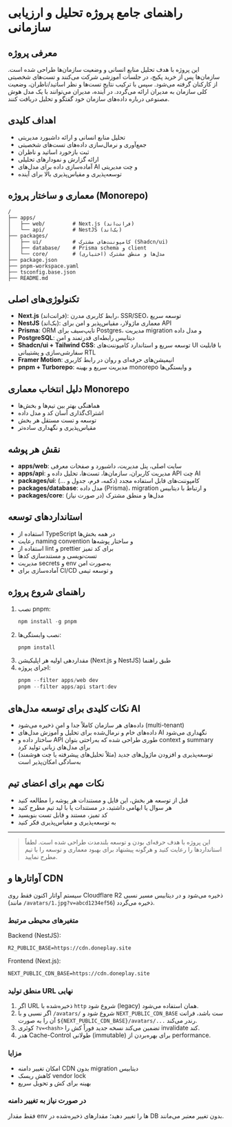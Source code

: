 # راهنمای جامع پروژه تحلیل و ارزیابی سازمانی

## معرفی پروژه

این پروژه با هدف تحلیل منابع انسانی و وضعیت سازمان‌ها طراحی شده است. سازمان‌ها پس از خرید پکیج، در جلسات آموزشی شرکت می‌کنند و تست‌های شخصیتی از کارکنان گرفته می‌شود. سپس با ترکیب نتایج تست‌ها و نظر اساتید/ناظران، وضعیت کلی سازمان به مدیران ارائه می‌گردد. در آینده، مدیران می‌توانند با یک مدل هوش مصنوعی درباره داده‌های سازمان خود گفتگو و تحلیل دریافت کنند.

## اهداف کلیدی

- تحلیل منابع انسانی و ارائه داشبورد مدیریتی
- جمع‌آوری و نرمال‌سازی داده‌های تست‌های شخصیتی
- ثبت بازخورد اساتید و ناظران
- ارائه گزارش و نمودارهای تحلیلی
- آماده‌سازی داده برای مدل‌های AI و چت مدیریتی
- توسعه‌پذیری و مقیاس‌پذیری بالا برای آینده

## معماری و ساختار پروژه (Monorepo)

```
/
├── apps/
│   ├── web/         # Next.js (فرانت‌اند)
│   └── api/         # NestJS (بک‌اند)
├── packages/
│   ├── ui/          # کامپوننت‌های مشترک (Shadcn/ui)
│   ├── database/    # Prisma schema و client
│   └── core/        # مدل‌ها و منطق مشترک (اختیاری)
├── package.json
├── pnpm-workspace.yaml
├── tsconfig.base.json
├── README.md
```

## تکنولوژی‌های اصلی

- **Next.js** (فرانت‌اند): رابط کاربری مدرن، SSR/SEO، توسعه سریع
- **NestJS** (بک‌اند): معماری ماژولار، مقیاس‌پذیر و امن برای API
- **Prisma**: ORM تایپ‌سیف برای Postgres، مدیریت migration و مدل داده
- **PostgreSQL**: دیتابیس رابطه‌ای قدرتمند و امن
- **Shadcn/ui + Tailwind CSS**: توسعه سریع و استاندارد کامپوننت‌های UI با قابلیت سفارشی‌سازی و پشتیبانی RTL
- **Framer Motion**: انیمیشن‌های حرفه‌ای و روان در رابط کاربری
- **pnpm + Turborepo**: مدیریت سریع و بهینه monorepo و وابستگی‌ها

## دلیل انتخاب معماری Monorepo

- هماهنگی بهتر بین تیم‌ها و بخش‌ها
- اشتراک‌گذاری آسان کد و مدل داده
- توسعه و تست مستقل هر بخش
- مقیاس‌پذیری و نگهداری ساده‌تر

## نقش هر پوشه

- **apps/web**: سایت اصلی، پنل مدیریت، داشبورد و صفحات معرفی
- **apps/api**: مدیریت کاربران، سازمان‌ها، تست‌ها، تحلیل داده و API چت AI
- **packages/ui**: کامپوننت‌های قابل استفاده مجدد (دکمه، فرم، جدول و ...)
- **packages/database**: مدل داده (Prisma)، migration و ارتباط با دیتابیس
- **packages/core**: مدل‌ها و منطق مشترک (در صورت نیاز)

## استانداردهای توسعه

- استفاده از TypeScript در همه بخش‌ها
- رعایت naming convention و ساختار پوشه‌ها
- استفاده از lint و prettier برای کد تمیز
- تست‌نویسی و مستندسازی کدها
- مدیریت secrets و env به‌صورت امن
- آماده‌سازی برای CI/CD و توسعه تیمی

## راهنمای شروع پروژه

1. نصب pnpm:
   ```powershell
   npm install -g pnpm
   ```
2. نصب وابستگی‌ها:
   ```powershell
   pnpm install
   ```
3. مقداردهی اولیه هر اپلیکیشن (Next.js و NestJS) طبق راهنما
4. اجرای پروژه:
   ```powershell
   pnpm --filter apps/web dev
   pnpm --filter apps/api start:dev
   ```

## نکات کلیدی برای توسعه مدل‌های AI

- داده‌های هر سازمان کاملاً جدا و امن ذخیره می‌شود (multi-tenant)
- داده‌های خام و نرمال‌شده برای تحلیل و آموزش مدل‌های AI نگهداری می‌شود
- ساختار داده و API طوری طراحی شده که به‌راحتی بتوان context و summary برای مدل‌های زبانی تولید کرد
- توسعه‌پذیری و افزودن ماژول‌های جدید (مثلاً تحلیل‌های پیشرفته یا چت هوشمند) به‌سادگی امکان‌پذیر است

## نکات مهم برای اعضای تیم

- قبل از توسعه هر بخش، این فایل و مستندات هر پوشه را مطالعه کنید
- هر سوال یا ابهامی داشتید، در مستندات یا با لید تیم مطرح کنید
- کد تمیز، مستند و قابل تست بنویسید
- به توسعه‌پذیری و مقیاس‌پذیری فکر کنید

---

> این پروژه با هدف حرفه‌ای بودن و توسعه بلندمدت طراحی شده است. لطفاً استانداردها را رعایت کنید و هرگونه پیشنهاد برای بهبود معماری و توسعه را با تیم مطرح نمایید.

## آواتارها و CDN

سیستم آواتار اکنون فقط روی Cloudflare R2 ذخیره می‌شود و در دیتابیس مسیر نسبی (مانند `/avatars/1.jpg?v=abcd1234ef56`) ذخیره می‌گردد.

### متغیرهای محیطی مرتبط

Backend (NestJS):

```
R2_PUBLIC_BASE=https://cdn.doneplay.site
```

Frontend (Next.js):

```
NEXT_PUBLIC_CDN_BASE=https://cdn.doneplay.site
```

### منطق تولید URL نهایی

1. اگر URL ذخیره‌شده با `http` شروع شود (legacy) همان استفاده می‌شود.
2. اگر نسبی و با `/avatars/` شروع شود و `NEXT_PUBLIC_CDN_BASE` ست باشد، فرانت آن را به صورت `${NEXT_PUBLIC_CDN_BASE}/avatars/...` رندر می‌کند.
3. کوئری `?v=<hash>` تضمین می‌کند نسخه جدید فوراً کش را invalidate کند.
4. هدر Cache-Control طولانی (immutable) برای بهره‌بردن از performance.

### مزایا

- امکان تغییر دامنه CDN بدون migration دیتابیس
- کاهش ریسک vendor lock
- بهینه برای کش و تحویل سریع

### در صورت نیاز به تغییر دامنه

فقط مقدار env ها را تغییر دهید؛ مقدارهای ذخیره‌شده در DB بدون تغییر معتبر می‌مانند.
